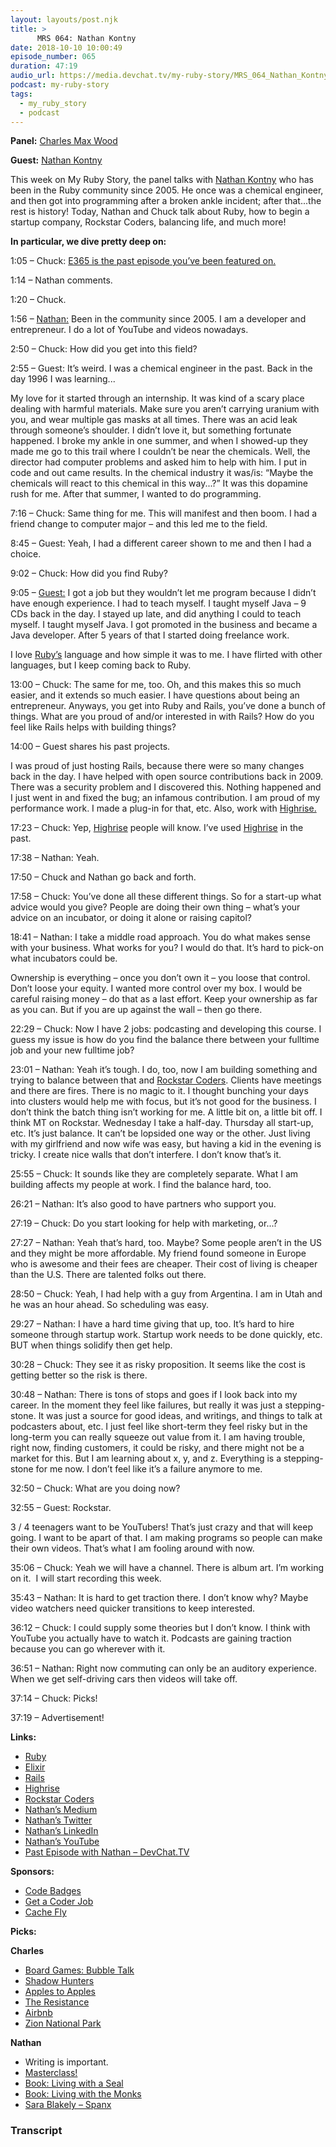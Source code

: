 ```yaml
---
layout: layouts/post.njk
title: >
      MRS 064: Nathan Kontny
date: 2018-10-10 10:00:49
episode_number: 065
duration: 47:19
audio_url: https://media.devchat.tv/my-ruby-story/MRS_064_Nathan_Kontny.mp3
podcast: my-ruby-story
tags: 
  - my_ruby_story
  - podcast
---
```


 **Panel:** [Charles Max Wood](https://twitter.com/cmaxw?ref_src=twsrc%255Egoogle%257Ctwcamp%255Eserp%257Ctwgr%255Eauthor)

**Guest:** [Nathan Kontny](https://twitter.com/natekontny?ref_src=twsrc%255Egoogle%257Ctwcamp%255Eserp%257Ctwgr%255Eauthor)

This week on My Ruby Story, the panel talks with [Nathan Kontny](https://twitter.com/natekontny?ref_src=twsrc%255Egoogle%257Ctwcamp%255Eserp%257Ctwgr%255Eauthor) who has been in the Ruby community since 2005. He once was a chemical engineer, and then got into programming after a broken ankle incident; after that...the rest is history! Today, Nathan and Chuck talk about Ruby, how to begin a startup company, Rockstar Coders, balancing life, and much more!

**In particular, we dive pretty deep on:**

1:05 – Chuck: [E365 is the past episode you’ve been featured on.](https://devchat.tv/ruby-rogues/rr-365-should-i-use-ruby-on-rails-with-nathan-kontny/)

1:14 – Nathan comments.

1:20 – Chuck.

1:56 – [Nathan:](https://twitter.com/natekontny?ref_src=twsrc%255Egoogle%257Ctwcamp%255Eserp%257Ctwgr%255Eauthor) Been in the community since 2005. I am a developer and entrepreneur. I do a lot of YouTube and videos nowadays.

2:50 – Chuck: How did you get into this field?

2:55 – Guest: It’s weird. I was a chemical engineer in the past. Back in the day 1996 I was learning...

My love for it started through an internship. It was kind of a scary place dealing with harmful materials. Make sure you aren’t carrying uranium with you, and wear multiple gas masks at all times. There was an acid leak through someone’s shoulder. I didn’t love it, but something fortunate happened. I broke my ankle in one summer, and when I showed-up they made me go to this trail where I couldn’t be near the chemicals. Well, the director had computer problems and asked him to help with him. I put in code and out came results. In the chemical industry it was/is: “Maybe the chemicals will react to this chemical in this way...?” It was this dopamine rush for me. After that summer, I wanted to do programming.

7:16 – Chuck: Same thing for me. This will manifest and then boom. I had a friend change to computer major – and this led me to the field.

8:45 – Guest: Yeah, I had a different career shown to me and then I had a choice.

9:02 – Chuck: How did you find Ruby?

9:05 – [Guest:](https://twitter.com/natekontny?ref_src=twsrc%255Egoogle%257Ctwcamp%255Eserp%257Ctwgr%255Eauthor) I got a job but they wouldn’t let me program because I didn’t have enough experience. I had to teach myself. I taught myself Java – 9 CDs back in the day. I stayed up late, and did anything I could to teach myself. I taught myself Java. I got promoted in the business and became a Java developer. After 5 years of that I started doing freelance work.

I love [Ruby’s](https://www.ruby-lang.org/en/) language and how simple it was to me. I have flirted with other languages, but I keep coming back to Ruby.

13:00 – Chuck: The same for me, too. Oh, and this makes this so much easier, and it extends so much easier. I have questions about being an entrepreneur. Anyways, you get into Ruby and Rails, you’ve done a bunch of things. What are you proud of and/or interested in with Rails? How do you feel like Rails helps with building things?

14:00 – Guest shares his past projects.&nbsp;

I was proud of just hosting Rails, because there were so many changes back in the day. I have helped with open source contributions back in 2009. There was a security problem and I discovered this. Nothing happened and I just went in and fixed the bug; an infamous contribution. I am proud of my performance work. I made a plug-in for that, etc. Also, work with [Highrise.](https://highrisehq.com)

17:23 – Chuck: Yep, [Highrise](https://highrisehq.com) people will know. I’ve used [Highrise](https://highrisehq.com) in the past.

17:38 – Nathan: Yeah.

17:50 – Chuck and Nathan go back and forth.

17:58 – Chuck: You’ve done all these different things. So for a start-up what advice would you give? People are doing their own thing – what’s your advice on an incubator, or doing it alone or raising capitol?

18:41 – Nathan: I take a middle road approach. You do what makes sense with your business. What works for you? I would do that. It’s hard to pick-on what incubators could be.

Ownership is everything – once you don’t own it – you loose that control. Don’t loose your equity. I wanted more control over my box. I would be careful raising money – do that as a last effort. Keep your ownership as far as you can. But if you are up against the wall – then go there.

22:29 – Chuck: Now I have 2 jobs: podcasting and developing this course. I guess my issue is how do you find the balance there between your fulltime job and your new fulltime job?

23:01 – Nathan: Yeah it’s tough. I do, too, now I am building something and trying to balance between that and [Rockstar Coders](https://www.linkedin.com/in/nathankontny). Clients have meetings and there are fires. There is no magic to it. I thought bunching your days into clusters would help me with focus, but it’s not good for the business. I don’t think the batch thing isn’t working for me. A little bit on, a little bit off. I think MT on Rockstar. Wednesday I take a half-day. Thursday all start-up, etc. It’s just balance. It can’t be lopsided one way or the other. Just living with my girlfriend and now wife was easy, but having a kid in the evening is tricky. I create nice walls that don’t interfere. I don’t know that’s it.

25:55 – Chuck: It sounds like they are completely separate. What I am building affects my people at work. I find the balance hard, too.

26:21 – Nathan: It’s also good to have partners who support you.

27:19 – Chuck: Do you start looking for help with marketing, or...?

27:27 – Nathan: Yeah that’s hard, too. Maybe? Some people aren’t in the US and they might be more affordable. My friend found someone in Europe who is awesome and their fees are cheaper. Their cost of living is cheaper than the U.S. There are talented folks out there.

28:50 – Chuck: Yeah, I had help with a guy from Argentina. I am in Utah and he was an hour ahead. So scheduling was easy.

29:27 – Nathan: I have a hard time giving that up, too. It’s hard to hire someone through startup work. Startup work needs to be done quickly, etc. BUT when things solidify then get help.

30:28 – Chuck: They see it as risky proposition. It seems like the cost is getting better so the risk is there.

30:48 – Nathan: There is tons of stops and goes if I look back into my career. In the moment they feel like failures, but really it was just a stepping-stone. It was just a source for good ideas, and writings, and things to talk at podcasters about, etc. I just feel like short-term they feel risky but in the long-term you can really squeeze out value from it. I am having trouble, right now, finding customers, it could be risky, and there might not be a market for this. But I am learning about x, y, and z. Everything is a stepping-stone for me now. I don’t feel like it’s a failure anymore to me.

32:50 – Chuck: What are you doing now?

32:55 – Guest: Rockstar.

3 / 4 teenagers want to be YouTubers! That’s just crazy and that will keep going. I want to be apart of that. I am making programs so people can make their own videos. That’s what I am fooling around with now.

35:06 – Chuck: Yeah we will have a channel. There is album art. I’m working on it.&nbsp; I will start recording this week.

35:43 – Nathan: It is hard to get traction there. I don’t know why? Maybe video watchers need quicker transitions to keep interested.

36:12 – Chuck: I could supply some theories but I don’t know. I think with YouTube you actually have to watch it. Podcasts are gaining traction because you can go wherever with it.

36:51 – Nathan: Right now commuting can only be an auditory experience. When we get self-driving cars then videos will take off.

37:14 – Chuck: Picks!

37:19 – Advertisement!&nbsp;

**Links:**

- [Ruby](https://www.ruby-lang.org/en/)
- [Elixir](https://elixir-lang.org)
- [Rails](https://github.com/rails/rails)
- [Highrise](https://highrisehq.com)
- [Rockstar Coders](https://www.rockstarcoders.com)
- [Nathan’s Medium](https://medium.com/@natekontny)
- [Nathan’s Twitter](https://twitter.com/natekontny?ref_src=twsrc%255Egoogle%257Ctwcamp%255Eserp%257Ctwgr%255Eauthor)
- [Nathan’s LinkedIn](https://www.linkedin.com/in/nathankontny)
- [Nathan’s YouTube](https://www.youtube.com/nathankontny)
- [Past Episode with Nathan – DevChat.TV](https://devchat.tv/ruby-rogues/rr-365-should-i-use-ruby-on-rails-with-nathan-kontny/)

**Sponsors:**

- [Code Badges](http://codebadge.org/)
- [Get a Coder Job](http://getacoderjob.com/)
- [Cache Fly](https://www.cachefly.com)

**Picks:**

**Charles**

- [Board Games: Bubble Talk](https://www.amazon.com/Techno-Source-0900-Bubble-Talk/dp/B003LL8XMM)
- [Shadow Hunters](https://www.amazon.com/Z-Man-Games-7030-Shadow-Hunters/dp/B001DY2EJM)
- [Apples to Apples](https://www.amazon.com/Mattel-Apples-Party-Box-Game/dp/B00H4OKN48)
- [The Resistance](https://www.amazon.com/Indie-Boards-Cards-Resistance-Dystopian/dp/B008A2BA8G)
- [Airbnb](https://www.airbnb.com)
- [Zion National Park](https://www.nps.gov/zion/index.htm)

**Nathan**

- Writing is important. 
- [Masterclass!](https://www.masterclass.com/classes/malcolm-gladwell-teaches-writing)
- [Book: Living with a Seal](https://www.amazon.com/Living-SEAL-Training-Toughest-Planet-ebook/dp/B00U6DNZB2/ref=sr_1_1?s=digital-text&ie=UTF8&qid=1539116085&sr=1-1&keywords=living+with+a+seal)
- [Book: Living with the Monks](https://www.amazon.com/Living-Monks-Turning-Happiness-Gratitude/dp/1478993421)
- [Sara Blakely – Spanx](https://en.wikipedia.org/wiki/Sara_Blakely)


### Transcript



